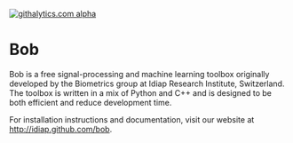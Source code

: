 [![githalytics.com alpha](https://cruel-carlota.pagodabox.com/f5ae22a59f9ad7fff9255dfa9d5308ec "githalytics.com")](http://githalytics.com/idiap/bob)

Bob
===

Bob is a free signal-processing and machine learning toolbox originally
developed by the Biometrics group at Idiap Research Institute, Switzerland. The
toolbox is written in a mix of Python and C++ and is designed to be both
efficient and reduce development time.

For installation instructions and documentation, visit our website
at http://idiap.github.com/bob.
